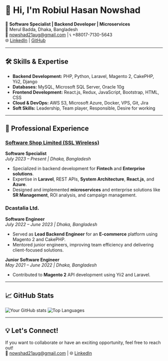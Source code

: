 # 👋 Hi, I'm Robiul Hasan Nowshad

🌟 **Software Specialist | Backend Developer | Microservices**  
📍 Merul Badda, Dhaka, Bangladesh  
📧 [nowshad21aug@gmail.com](mailto:nowshad21aug@gmail.com) | 📞 +88017-7130-5643  
🌐 [LinkedIn](https://www.linkedin.com/in/robiul-hasan-nowshad) | [GitHub](https://github.com/your-github-username)

---

## 🛠 Skills & Expertise
- **Backend Development:** PHP, Python, Laravel, Magento 2, CakePHP, Yii2, Django  
- **Databases:** MySQL, Microsoft SQL Server, Oracle 10g  
- **Frontend Development:** React.js, Redux, JavaScript, Bootstrap, HTML, CSS  
- **Cloud & DevOps:** AWS S3, Microsoft Azure, Docker, VPS, Git, Jira  
- **Soft Skills:** Leadership, Team player, Responsible, Desire for working  

---

## 💼 Professional Experience
### [Software Shop Limited (SSL Wireless)](https://sslwireless.com)  
**Software Specialist**  
*July 2023 – Present | Dhaka, Bangladesh*  
- Specialized in backend development for **Fintech** and **Enterprise solutions**.
- Expertise in **Laravel**, REST APIs, **System Architecture**, **React.js**, and **Azure**.
- Designed and implemented **microservices** and enterprise solutions like **SR Management**, ROI analysis, and campaign management.

### Dcastalia Ltd.  
**Software Engineer**  
*July 2022 – June 2023 | Dhaka, Bangladesh*  
- Served as **Lead Backend Engineer** for an **E-commerce** platform using Magento 2 and CakePHP.
- Mentored junior engineers, improving team efficiency and delivering client-focused solutions.

**Junior Software Engineer**  
*May 2021 – June 2022 | Dhaka, Bangladesh*  
- Contributed to **Magento 2** API development using Yii2 and Laravel.

---
## 📈 GitHub Stats
![Your GitHub stats](https://github-readme-stats.vercel.app/api?username=nowshad7&show_icons=true&theme=radical)
![Top Languages](https://github-readme-stats.vercel.app/api/top-langs/?username=nowshad7&layout=compact&theme=radical)

---

## 💡 Let's Connect!
If you want to collaborate or have an exciting opportunity, feel free to reach out!  
📧 [nowshad21aug@gmail.com](mailto:nowshad21aug@gmail.com) | 🌐 [LinkedIn](https://www.linkedin.com/in/rh-nowshad)
